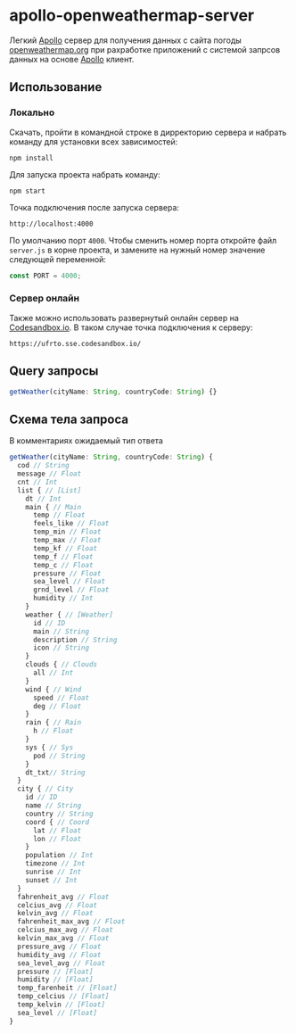 # apollo-openweathermap-server
Легкий [Apollo](https://www.apollographql.com/docs/apollo-server/) сервер для получения данных с сайта погоды [openweathermap.org](openweathermap.org) при рахработке приложений с системой запрсов данных на основе [Apollo](https://www.apollographql.com/docs/react/) клиент.

## Использование
### Локально
Скачать, пройти в командной строке в дирректорию сервера и набрать команду для установки всех зависимостей:
```
npm install
```
Для запуска проекта набрать команду:
```
npm start
```
Точка подключения после запуска сервера:
```
http://localhost:4000
```
По умолчанию порт ``4000``. Чтобы сменить номер порта откройте файл ``server.js`` в корне проекта, и замените на нужный номер значение следующей переменной:
```js
const PORT = 4000;
```
### Сервер онлайн
Также можно использовать развернутый онлайн сервер на [Codesandbox.io](https://codesandbox.io/). В таком случае точка подключения к серверу:
```
https://ufrto.sse.codesandbox.io/
```

## Query запросы
```js
getWeather(cityName: String, countryCode: String) {}
```

## Схема тела запроса
В комментариях ожидаемый тип ответа
```js
getWeather(cityName: String, countryCode: String) {
  cod // String
  message // Float
  cnt // Int
  list { // [List]
    dt // Int
    main { // Main
      temp // Float
      feels_like // Float
      temp_min // Float
      temp_max // Float
      temp_kf // Float
      temp_f // Float
      temp_c // Float
      pressure // Float
      sea_level // Float
      grnd_level // Float
      humidity // Int
    }
    weather { // [Weather]
      id // ID
      main // String
      description // String
      icon // String
    }
    clouds { // Clouds
      all // Int
    }
    wind { // Wind
      speed // Float
      deg // Float
    }
    rain { // Rain
      h // Float
    }
    sys { // Sys
      pod // String
    }
    dt_txt// String
  }
  city { // City
    id // ID
    name // String
    country // String
    coord { // Coord
      lat // Float
      lon // Float
    }
    population // Int
    timezone // Int
    sunrise // Int
    sunset // Int
  }
  fahrenheit_avg // Float
  celcius_avg // Float
  kelvin_avg // Float
  fahrenheit_max_avg // Float
  celcius_max_avg // Float
  kelvin_max_avg // Float
  pressure_avg // Float
  humidity_avg // Float
  sea_level_avg // Float
  pressure // [Float]
  humidity // [Float]
  temp_farenheit // [Float]
  temp_celcius // [Float]
  temp_kelvin // [Float]
  sea_level // [Float]
}
```
